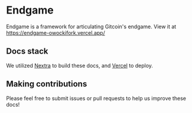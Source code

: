 # Endgame

Endgame is a framework for articulating Gitcoin's endgame.  View it at https://endgame-owockifork.vercel.app/

## Docs stack

We utilized [Nextra](https://nextra.site) to build these docs, and [Vercel](https://vercel.com/templates/next.js/documentation-starter-kit) to deploy. 

## Making contributions

Please feel free to submit issues or pull requests to help us improve these docs!
